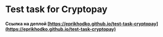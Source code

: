 # Test task for Cryptopay

#### Ссылка на деплой [https://eprikhodko.github.io/test-task-cryptopay](https://eprikhodko.github.io/test-task-cryptopay)
